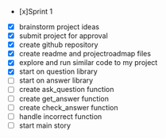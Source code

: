 - [x]Sprint 1
- [x] brainstorm project ideas 
- [x] submit project for approval
- [x] create github repository 
- [x] create readme and projectroadmap files 
- [x] explore and run similar code to my project
- [x] start on question library
- [ ] start on answer library 
- [ ] create ask_question function
- [ ] create get_answer function
- [ ] create check_answer function
- [ ] handle incorrect function
- [ ] start main story